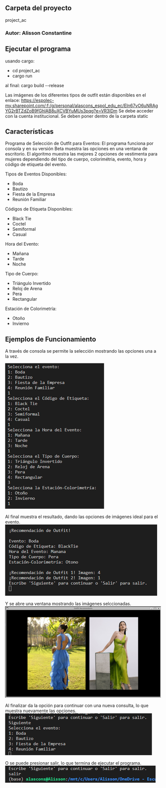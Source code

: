 ## Carpeta del proyecto
project_ac
### Autor: Alisson Constantine

## Ejecutar el programa

usando cargo:
- cd project_ac
- cargo run

al final:
cargo build --release

Las imágenes de los diferentes tipos de outfit están disponibles en el enlace: https://espolec-my.sharepoint.com/:f:/g/personal/alascons_espol_edu_ec/Eln67vO6uNRAgYG2rBTZdZoB9fGhlAB8uXCVBYuMUs3pqg?e=VR3lDm
Se debe acceder con la cuenta institucional. Se deben poner dentro de la carpeta static

## Características

Programa de Selección de Outfit para Eventos:
El programa funciona por consola y en su versión Beta muestra las opciones en una ventana de escritorio.
El algoritmo muestra las mejores 2 opciones de vestimenta para mujeres dependiendo del tipo de cuerpo, colorimétria, evento, hora y código de etiqueta del evento.


Tipos de Eventos Disponibles: 
- Boda
- Bautizo
- Fiesta de la Empresa
- Reunión Familiar

Códigos de Etiqueta Disponibles: 
- Black Tie
- Coctel
- Semiformal
- Casual

Hora del Evento:
- Mañana
- Tarde
- Noche

Tipo de Cuerpo: 
- Triángulo Invertido
- Reloj de Arena
- Pera
- Rectangular

Estación de Colorimetría:
- Otoño
- Invierno

## Ejemplos de Funcionamiento

A través de consola se permite la selección mostrando las opciones una a la vez.

![Ejemplo](1.png)

Al final muestra el resultado, dando las opciones de imágenes ideal para el evento.
![Ejemplo](2.png)

Y se abre una ventana mostrando las imágenes selccionadas.
![Ejemplo](5.png)

Al finalizar da la opción para continuar con una nueva consulta, lo que muestra nuevamente las opciones.
![Ejemplo](3.png)

O se puede presionar salir, lo que termina de ejecutar el programa.
![Ejemplo](4.png)